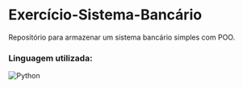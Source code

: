 # Exercício-Sistema-Bancário
Repositório para armazenar um sistema bancário simples com POO.

### Linguagem utilizada:
![Python](https://img.shields.io/badge/python-3670A0?style=for-the-badge&logo=python&logoColor=ffdd54)
